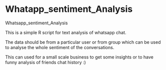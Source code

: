 # Whatapp_sentiment_Analysis
Whatsapp_sentiment_Analysis

This is a simple R script for text analysis of whatsapp chat.

The data should be from a particular user or from group which can be used to analyse the whole sentiment of the conversations.

This can used for a small scale business to get some insights or to have funny analysis of friends chat history :)
